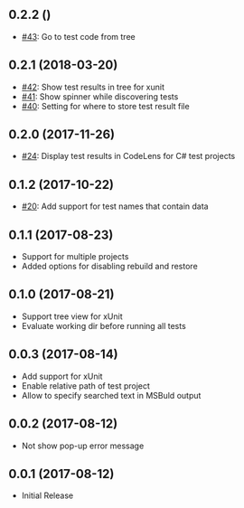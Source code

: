 ## 0.2.2 ()
* [#43](https://github.com/formulahendry/vscode-dotnet-test-explorer/pull/43): Go to test code from tree

## 0.2.1 (2018-03-20)
* [#42](https://github.com/formulahendry/vscode-dotnet-test-explorer/pull/42): Show test results in tree for xunit
* [#41](https://github.com/formulahendry/vscode-dotnet-test-explorer/pull/41): Show spinner while discovering tests
* [#40](https://github.com/formulahendry/vscode-dotnet-test-explorer/pull/40): Setting for where to store test result file

## 0.2.0 (2017-11-26)
* [#24](https://github.com/formulahendry/vscode-dotnet-test-explorer/pull/24): Display test results in CodeLens for C# test projects

## 0.1.2 (2017-10-22)
* [#20](https://github.com/formulahendry/vscode-dotnet-test-explorer/pull/20): Add support for test names that contain data

## 0.1.1 (2017-08-23)
* Support for multiple projects
* Added options for disabling rebuild and restore

## 0.1.0 (2017-08-21)
* Support tree view for xUnit
* Evaluate working dir before running all tests

## 0.0.3 (2017-08-14)
* Add support for xUnit
* Enable relative path of test project
* Allow to specify searched text in MSBuld output

## 0.0.2 (2017-08-12)
* Not show pop-up error message

## 0.0.1 (2017-08-12)
* Initial Release
